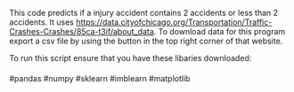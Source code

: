 This code predicts if a injury accident contains 2 accidents or less than 2 accidents. It uses https://data.cityofchicago.org/Transportation/Traffic-Crashes-Crashes/85ca-t3if/about_data. To download data
for this program export a csv file by using the button in the top right corner of that website. 

To run this script ensure that you have these libaries downloaded:
####
#pandas
#numpy
#sklearn
#imblearn
#matplotlib
####
